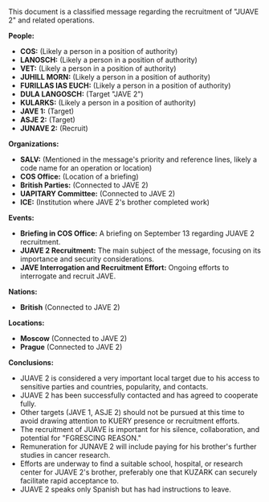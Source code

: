 This document is a classified message regarding the recruitment of "JUAVE 2" and related operations.

**People:**

*   **COS:** (Likely a person in a position of authority)
*   **LANOSCH:** (Likely a person in a position of authority)
*   **VET:** (Likely a person in a position of authority)
*   **JUHILL MORN:** (Likely a person in a position of authority)
*   **FURILLAS IAS EUCH:** (Likely a person in a position of authority)
*   **DULA LANGOSCH:** (Target "JAVE 2")
*   **KULARKS:** (Likely a person in a position of authority)
*   **JAVE 1:** (Target)
*   **ASJE 2:** (Target)
*   **JUNAVE 2:** (Recruit)

**Organizations:**

*   **SALV:** (Mentioned in the message's priority and reference lines, likely a code name for an operation or location)
*   **COS Office:** (Location of a briefing)
*   **British Parties:** (Connected to JAVE 2)
*   **UAPITARY Committee:** (Connected to JAVE 2)
*   **ICE:** (Institution where JAVE 2's brother completed work)

**Events:**

*   **Briefing in COS Office:** A briefing on September 13 regarding JUAVE 2 recruitment.
*   **JUAVE 2 Recruitment:** The main subject of the message, focusing on its importance and security considerations.
*   **JAVE Interrogation and Recruitment Effort:** Ongoing efforts to interrogate and recruit JAVE.

**Nations:**

*   **British** (Connected to JAVE 2)

**Locations:**

*   **Moscow** (Connected to JAVE 2)
*   **Prague** (Connected to JAVE 2)

**Conclusions:**

*   JUAVE 2 is considered a very important local target due to his access to sensitive parties and countries, popularity, and contacts.
*   JUAVE 2 has been successfully contacted and has agreed to cooperate fully.
*   Other targets (JAVE 1, ASJE 2) should not be pursued at this time to avoid drawing attention to KUERY presence or recruitment efforts.
*   The recruitment of JUAVE is important for his silence, collaboration, and potential for "FGRESCING REASON."
*   Remuneration for JUNAVE 2 will include paying for his brother's further studies in cancer research.
*   Efforts are underway to find a suitable school, hospital, or research center for JUAVE 2's brother, preferably one that KUZARK can securely facilitate rapid acceptance to.
*   JUAVE 2 speaks only Spanish but has had instructions to leave.
